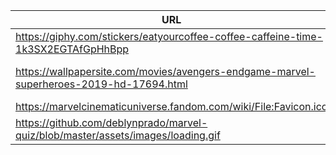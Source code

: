 | URL                                                                                    | Author            | Use       |
| ---                                                                                    | ---               | ---       |
| https://giphy.com/stickers/eatyourcoffee-coffee-caffeine-time-1k3SX2EGTAfGpHhBpp       | Eat Your Coffee   | GIF in `About Me` page    |
| https://wallpapersite.com/movies/avengers-endgame-marvel-superheroes-2019-hd-17694.html| Marvel            | Background image of home page     |
| https://marvelcinematicuniverse.fandom.com/wiki/File:Favicon.ico                       |[Blaublau94](https://marvelcinematicuniverse.fandom.com/wiki/User:Blaublau94)|favicon|
| https://github.com/deblynprado/marvel-quiz/blob/master/assets/images/loading.gif       |[deblynprado](https://github.com/deblynprado) | loading spinner |